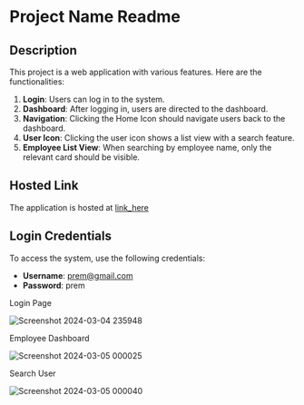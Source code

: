 # Project Name Readme

## Description

This project is a web application with various features. Here are the functionalities:

1. **Login**: Users can log in to the system.
2. **Dashboard**: After logging in, users are directed to the dashboard.
3. **Navigation**: Clicking the Home Icon should navigate users back to the dashboard.
4. **User Icon**: Clicking the user icon shows a list view with a search feature.
5. **Employee List View**: When searching by employee name, only the relevant card should be visible.

## Hosted Link

The application is hosted at [link_here](https://snazzy-chaja-98f77c.netlify.app/)

## Login Credentials

To access the system, use the following credentials:

- **Username**: prem@gmail.com
- **Password**: prem

Login Page

![Screenshot 2024-03-04 235948](https://github.com/Prem0302/Greendzine-Task/assets/121685154/5812a196-3755-49bb-96da-224f534a2839)

Employee Dashboard 

![Screenshot 2024-03-05 000025](https://github.com/Prem0302/Greendzine-Task/assets/121685154/6ddfcae3-1895-4e92-aee4-5366dae94dae)

Search  User 

![Screenshot 2024-03-05 000040](https://github.com/Prem0302/Greendzine-Task/assets/121685154/10b4715b-6f04-43a6-be56-98dc473ca993)
